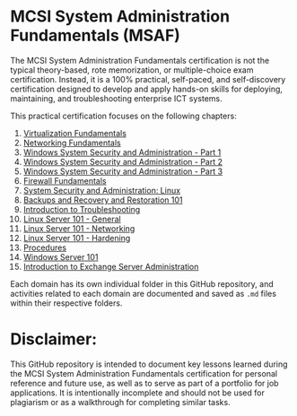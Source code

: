 # MCSI System Administration Fundamentals (MSAF)
The MCSI System Administration Fundamentals certification is not the typical theory-based, rote memorization, or multiple-choice exam certification. Instead, it is a 100% practical, self-paced, and self-discovery certification designed to develop and apply hands-on skills for deploying, maintaining, and troubleshooting enterprise ICT systems.

This practical certification focuses on the following chapters:

1. [Virtualization Fundamentals]()
2. [Networking Fundamentals]()
3. [Windows System Security and Administration - Part 1]()
4. [Windows System Security and Administration - Part 2]()
5. [Windows System Security and Administration - Part 3]()
6. [Firewall Fundamentals]()
7. [System Security and Administration: Linux]()
8. [Backups and Recovery and Restoration 101]()
9. [Introduction to Troubleshooting]()
10. [Linux Server 101 - General]()
11. [Linux Server 101 - Networking]()
12. [Linux Server 101 - Hardening]()
13. [Procedures]()
14. [Windows Server 101]()
15. [Introduction to Exchange Server Administration]()

Each domain has its own individual folder in this GitHub repository, and activities related to each domain are documented and saved as `.md` files within their respective folders.

# Disclaimer:
This GitHub repository is intended to document key lessons learned during the MCSI System Administration Fundamentals certification for personal reference and future use, as well as to serve as part of a portfolio for job applications. It is intentionally incomplete and should not be used for plagiarism or as a walkthrough for completing similar tasks.


